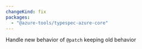 ```yaml
---
changeKind: fix
packages:
  - "@azure-tools/typespec-azure-core"
---
```


Handle new behavior of `@patch` keeping old behavior